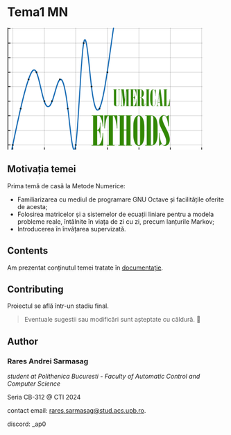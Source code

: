 # Tema1 MN

![MN team](/docs/images/numericalmethods.png)

## Motivația temei
Prima temă de casă la Metode Numerice:
+ Familiarizarea cu mediul de programare GNU Octave și facilitățile oferite de acesta;
+ Folosirea matricelor și a sistemelor de ecuații liniare pentru a modela probleme reale,
întâlnite în viața de zi cu zi, precum lanțurile Markov;
+ Introducerea în învățarea supervizată.

## Contents
Am prezentat conținutul temei tratate în [documentație](https://rares9301.github.io/mn_hw).

## Contributing
Proiectul se află într-un stadiu final. 
> Eventuale sugestii sau modificări sunt așteptate cu căldură. 🌟

## Author
### Rares Andrei Sarmasag
_student at Polithenica Bucuresti - Faculty of Automatic Control and Computer Science_

Seria CB-312 @ CTI 2024

contact email: [rares.sarmasag@stud.acs.upb.ro](mailto:rares.sarmasag@stud.acs.upb.ro).

discord: _ap0
